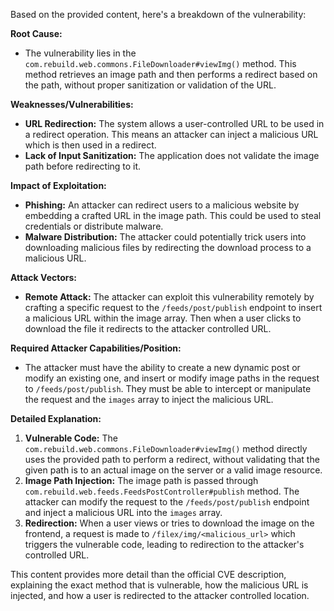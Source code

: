 Based on the provided content, here's a breakdown of the vulnerability:

**Root Cause:**

*   The vulnerability lies in the `com.rebuild.web.commons.FileDownloader#viewImg()` method. This method retrieves an image path and then performs a redirect based on the path, without proper sanitization or validation of the URL.

**Weaknesses/Vulnerabilities:**

*   **URL Redirection:** The system allows a user-controlled URL to be used in a redirect operation. This means an attacker can inject a malicious URL which is then used in a redirect.
*   **Lack of Input Sanitization:** The application does not validate the image path before redirecting to it.

**Impact of Exploitation:**

*   **Phishing:** An attacker can redirect users to a malicious website by embedding a crafted URL in the image path. This could be used to steal credentials or distribute malware.
*   **Malware Distribution:** The attacker could potentially trick users into downloading malicious files by redirecting the download process to a malicious URL.

**Attack Vectors:**

*   **Remote Attack:** The attacker can exploit this vulnerability remotely by crafting a specific request to the `/feeds/post/publish` endpoint to insert a malicious URL within the image array. Then when a user clicks to download the file it redirects to the attacker controlled URL.

**Required Attacker Capabilities/Position:**

*   The attacker must have the ability to create a new dynamic post or modify an existing one, and insert or modify image paths in the request to `/feeds/post/publish`. They must be able to intercept or manipulate the request and the `images` array to inject the malicious URL.

**Detailed Explanation:**

1.  **Vulnerable Code:** The `com.rebuild.web.commons.FileDownloader#viewImg()` method directly uses the provided path to perform a redirect, without validating that the given path is to an actual image on the server or a valid image resource.
2.  **Image Path Injection:** The image path is passed through `com.rebuild.web.feeds.FeedsPostController#publish` method. The attacker can modify the request to the `/feeds/post/publish` endpoint and inject a malicious URL into the `images` array.
3.  **Redirection:** When a user views or tries to download the image on the frontend, a request is made to `/filex/img/<malicious_url>` which triggers the vulnerable code, leading to redirection to the attacker's controlled URL.

This content provides more detail than the official CVE description, explaining the exact method that is vulnerable, how the malicious URL is injected, and how a user is redirected to the attacker controlled location.